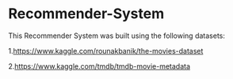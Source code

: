 # Recommender-System
This Recommender System was built using the following datasets:

1.https://www.kaggle.com/rounakbanik/the-movies-dataset

2.https://www.kaggle.com/tmdb/tmdb-movie-metadata
